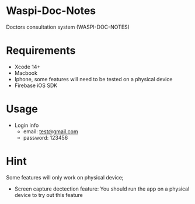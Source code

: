 # Waspi-Doc-Notes
 Doctors consultation system (WASPI-DOC-NOTES)

# Requirements
- Xcode 14+
- Macbook
- Iphone, some features will need to be tested on a physical device
- Firebase iOS SDK

# Usage
- Login info
  - email: test@gmail.com
  - password: 123456
  
# Hint
Some features will only work on physical device;
- Screen capture dectection feature: You should run the app on a physical device to try out this feature
